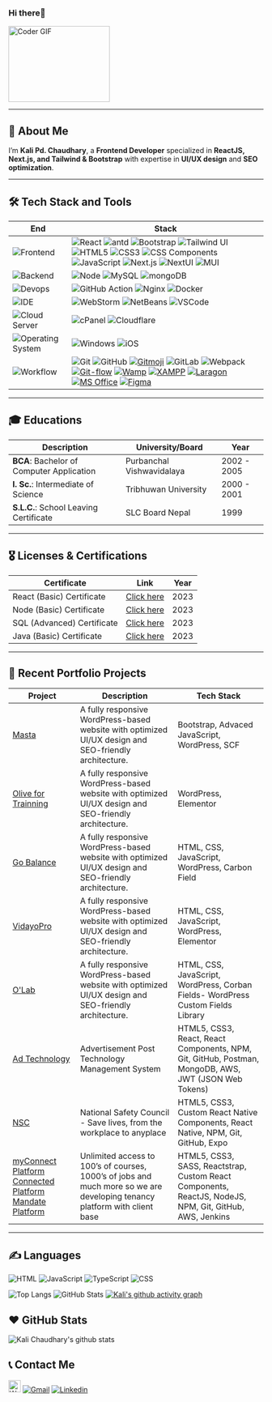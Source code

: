 ### Hi there👋

<img src="https://media.giphy.com/media/SWoSkN6DxTszqIKEqv/giphy.gif" alt="Coder GIF" width="200" height="150" >

---
## 🚀 About Me
I’m **Kali Pd. Chaudhary**, a **Frontend Developer** specialized in **ReactJS, Next.js, and Tailwind & Bootstrap** with expertise in **UI/UX design** and **SEO optimization**.


---

## 🛠 Tech Stack and Tools

| End                                                                  | Stack                                                                                                                                                                                                                                                                                                                       |
| -------------------------------------------------------------------- | --------------------------------------------------------------------------------------------------------------------------------------------------------------------------------------------------------------------------------------------------------------------------------------------------------------------------- | 
| ![Frontend](https://img.shields.io/badge/-Frontend-black?style=flat) | ![React](https://img.shields.io/badge/-React-52BAD7?style=flat&logo=react&logoColor=white) ![antd](https://img.shields.io/badge/-Ant_Design-0170fe?style=flat&logo=ant-design) ![Bootstrap](https://img.shields.io/badge/Bootstrap-7952B3?logo=bootstrap&logoColor=white) ![Tailwind UI](https://img.shields.io/badge/TailwindUI-38B2AC?logo=tailwindcss&logoColor=white) ![HTML5](https://img.shields.io/badge/HTML5-E34F26?style=flat&logo=html5&logoColor=white&) ![CSS3](https://img.shields.io/badge/CSS3-1572B6?style=flat&logo=css3&logoColor=white) ![CSS Components](https://img.shields.io/badge/CSS_Components-1572B6?logo=css3&logoColor=white) ![JavaScript](https://img.shields.io/badge/JavaScript-F7DF1E?style=flat&logo=javascript&logoColor=black) ![Next.js](https://img.shields.io/badge/Next.js-000000?logo=next.js&logoColor=white) ![NextUI](https://img.shields.io/badge/Next-UI-06b7db) ![MUI](https://img.shields.io/badge/Material_UI-v5.15.0-06b7db?logo=mui) |
| ![Backend](https://img.shields.io/badge/-Backend-black?style=flat)   | ![Node](https://img.shields.io/badge/-Node-white?style=flat&logo=node.js) ![MySQL](https://img.shields.io/badge/MySQL-4479A1?logo=mysql&logoColor=white&style=flat-square) ![mongoDB](https://img.shields.io/badge/-mongoDB-white?style=flat&logo=mongodb)                                                                                                                                                                   |
| ![Devops](https://img.shields.io/badge/-Devops-black?style=flat)     | ![GitHub Action][gitHub-action]  ![Nginx](https://img.shields.io/badge/-Nginx-CEF1D1?style=flat&logo=nginx)  ![Docker](https://img.shields.io/badge/-Docker-cbe3f2?style=flat&logo=docker)                                                                                                                                                                    |
| ![IDE](https://img.shields.io/badge/-IDE-black?style=flat)           | ![WebStorm](https://img.shields.io/badge/-WebStorm-3a3a3a?style=flat&logo=webstorm) ![NetBeans](https://img.shields.io/badge/-NetBeans-3a3a3a?style=flat&logo=pycharm) ![VSCode](https://img.shields.io/badge/VSCode-007ACC?logo=visual-studio-code&logoColor=white&style=flat-square)                                                |
| ![Cloud Server](https://img.shields.io/badge/Cloud-Server-333333?logo=windows&logoColor=white)             | ![cPanel](https://img.shields.io/badge/cPanel-EA5C10?logo=cPanel&logoColor=white&label=) ![Cloudflare](https://img.shields.io/badge/CloudFlare-F38020?logo=Cloudflare&logoColor=white&label=)
| ![Operating System](https://img.shields.io/badge/Operating_System-333333?logo=windows&logoColor=white)             | ![Windows](https://img.shields.io/badge/Windows-00adef?logo=windows&logoColor=white) ![iOS](https://img.shields.io/badge/iOS-000000?logo=apple&logoColor=white)                                                                           
| ![Workflow](https://img.shields.io/badge/-Other-black?style=flat)           | ![Git](https://img.shields.io/badge/-Git-black?style=flat&logo=git) ![GitHub](https://img.shields.io/badge/-GitHub-black?style=flat&logo=github)     [![Gitmoji][gitmoji]][gcw] ![GitLab](https://img.shields.io/badge/GitLab-FC6D26?logo=gitlab&logoColor=white) ![Webpack](https://img.shields.io/badge/Webpack-8DD6F9?style=flat&logo=webpack&logoColor=white) [![Git-flow](https://img.shields.io/badge/Git--flow-FF6C37?style=flat&logo=git&logoColor=white)](https://nvie.com/posts/a-successful-git-branching-model/) [![Wamp](https://img.shields.io/badge/WampServer-FF3399?style=flat&logo=git&logoColor=white)](https://www.wampserver.com/) [![XAMPP](https://img.shields.io/badge/XAMPP-FB7A24?style=flat&logo=apache&logoColor=white)](https://www.apachefriends.org/) [![Laragon](https://img.shields.io/badge/Laragon-0E83CD?style=flat&logo=windows&logoColor=white)](https://laragon.org/) [![MS Office](https://img.shields.io/badge/MS_Office-D83B01?style=flat&logo=microsoft&logoColor=white)](https://www.microsoft.com/microsoft-365) [![Figma](https://img.shields.io/badge/Figma-F24E1E?style=flat&logo=Figma&logoColor=white)](https://www.figma.com/)                                                       |

[gitHub-action]: https://img.shields.io/badge/-GitHub_Actions-black?style=flat&logo=github
[gitmoji]: https://img.shields.io/badge/-😉_Gitmoji_Commit_Workflow-black?style=flat
[gcw]: https://github.com/arvinxx/gitmoji-commit-workflow


---
## 🎓 Educations

| **Description**                                | **University/Board**         | **Year**       |
|------------------------------------------------|------------------------------|----------------|
| **BCA**: Bachelor of Computer Application      | Purbanchal Vishwavidalaya    | 2002 - 2005    |
| **I. Sc.**: Intermediate of Science            | Tribhuwan University         | 2000 - 2001    |
| **S.L.C.**: School Leaving Certificate         | SLC Board Nepal              | 1999           |

---
## 🎖️ Licenses & Certifications

| **Certificate**             | **Link**                                                                 | **Year** |
|----------------------------|--------------------------------------------------------------------------|----------|
| React (Basic) Certificate  | [Click here](https://www.hackerrank.com/certificates/3c4ca0d03a88) | 2023     |
| Node (Basic) Certificate   | [Click here](https://www.hackerrank.com/certificates/27dc18ba6f8d) | 2023     |
| SQL (Advanced) Certificate | [Click here](https://www.hackerrank.com/certificates/379bc67e07ff) | 2023     |
| Java (Basic) Certificate   | [Click here](https://www.hackerrank.com/certificates/5ca2578023bb) | 2023     |

---
## 📂 Recent Portfolio Projects

| **Project** | **Description** | **Tech Stack** |
|-------------|-----------------|----------------|
| [Masta](https://www.masta.com/) | A fully responsive WordPress-based website with optimized UI/UX design and SEO-friendly architecture. | Bootstrap, Advaced JavaScript, WordPress, SCF |
| [Olive for Trainning](https://olivefortraining.ie/) | A fully responsive WordPress-based website with optimized UI/UX design and SEO-friendly architecture. | WordPress, Elementor |
| [Go Balance](https://www.go-balance.com/) | A fully responsive WordPress-based website with optimized UI/UX design and SEO-friendly architecture. | HTML, CSS, JavaScript, WordPress, Carbon Field |
| [VidayoPro](https://www.vidayopro.com/) | A fully responsive WordPress-based website with optimized UI/UX design and SEO-friendly architecture. | HTML, CSS, JavaScript, WordPress, Elementor |
| [O'Lab](https://olabsportfolio.com/) | A fully responsive WordPress-based website with optimized UI/UX design and SEO-friendly architecture. | HTML, CSS, JavaScript, WordPress, Corban Fields- WordPress Custom Fields Library |
| [Ad Technology](https://sandbox.adtechnology.myclubireland.com/) | Advertisement Post Technology Management System | HTML5, CSS3, React, React Components, NPM, Git, GitHub, Postman, MongoDB, AWS, JWT (JSON Web Tokens) |
| [NSC](https://www.nsc.org/driveithomeapp) | National Safety Council - Save lives, from the workplace to anyplace | HTML5, CSS3, Custom React Native Components, React Native, NPM, Git, GitHub, Expo |
| [myConnect Platform](https://mc2.myconnect.olivegroup.io/mc2) [Connected Platform](https://connected.myconnect.olivegroup.io/connected) [Mandate Platform](https://mandate.myconnect.olivegroup.io/mandate) | Unlimited access to 100’s of courses, 1000’s of jobs and much more so we are developing tenancy platform with client base | HTML5, CSS3, SASS, Reactstrap, Custom React Components, ReactJS, NodeJS, NPM, Git, GitHub, AWS, Jenkins |

---

## ✍️ Languages
![HTML](https://img.shields.io/badge/-HTML-E34F26?style=flat&logo=html5&logoColor=white) ![JavaScript](https://img.shields.io/badge/-JavaScript-C69D00?style=flat&logo=javascript&logoColor=white) ![TypeScript](https://img.shields.io/badge/-TypeScript-2f74c0?style=flat&logo=typescript&logoColor=white) ![CSS](https://img.shields.io/badge/-CSS-254bdd?style=flat&logo=css3)

![Top Langs](https://github-readme-stats.vercel.app/api/top-langs/?username=anuraghazra&layout=compact)  ![GitHub Stats](https://streak-stats.demolab.com?user=kalichaudhary&theme=default&hide_border=true)   [![Kali's github activity graph](https://github-readme-activity-graph.vercel.app/graph?username=kalichaudhary&bg_color=fffff0&color=708090&line=24292e&point=24292e&area=true&hide_border=true)](https://github.com/kalichaudhary/github-readme-activity-graph)

## ❤️ GitHub Stats
![Kali Chaudhary's github stats](https://github-readme-stats.vercel.app/api?username=kalichaudhary&show_icons=true)

## 📞 Contact Me
<a href="https://api.whatsapp.com/send?phone=%2B9779849152073&text=Hello!"><img src="https://upload.wikimedia.org/wikipedia/commons/6/6b/WhatsApp.svg" width="24" height="24" alt="WhatsApp" /></a>
[![Gmail](https://img.shields.io/badge/-Gmail-c14438?style=flat&logo=Gmail&logoColor=white)](mailto:kalichaudhary@gmail.com)
[![Linkedin](https://img.shields.io/badge/-LinkedIn-blue?style=flat&logo=Linkedin&logoColor=white)](https://www.linkedin.com/in/kalichaudhary)
